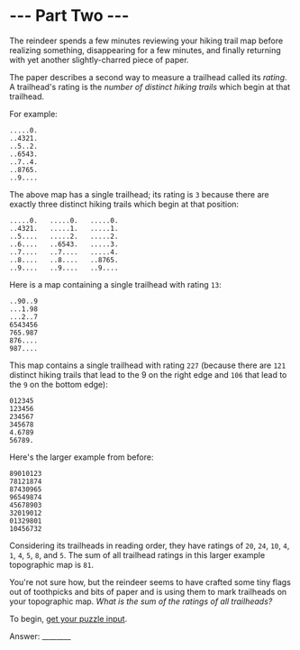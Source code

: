 # --- Part Two ---

The reindeer spends a few minutes reviewing your hiking trail map before realizing something, disappearing for a few minutes, and finally returning with yet another slightly-charred piece of paper.

The paper describes a second way to measure a trailhead called its *rating*. A trailhead's rating is the *number of distinct hiking trails* which begin at that trailhead.


For example:


```
.....0.
..4321.
..5..2.
..6543.
..7..4.
..8765.
..9....
```


The above map has a single trailhead; its rating is `3` because there are exactly three distinct hiking trails which begin at that position:


```
.....0.   .....0.   .....0.
..4321.   .....1.   .....1.
..5....   .....2.   .....2.
..6....   ..6543.   .....3.
..7....   ..7....   .....4.
..8....   ..8....   ..8765.
..9....   ..9....   ..9....
```


Here is a map containing a single trailhead with rating `13`:


```
..90..9
...1.98
...2..7
6543456
765.987
876....
987....
```


This map contains a single trailhead with rating `227` (because there are `121` distinct hiking trails that lead to the 9 on the right edge and `106` that lead to the `9` on the bottom edge):


```
012345
123456
234567
345678
4.6789
56789.
```


Here's the larger example from before:


```
89010123
78121874
87430965
96549874
45678903
32019012
01329801
10456732
```


Considering its trailheads in reading order, they have ratings of `20`, `24`, `10`, `4`, `1`, `4`, `5`, `8`, and `5`. The sum of all trailhead ratings in this larger example topographic map is `81`.

You're not sure how, but the reindeer seems to have crafted some tiny flags out of toothpicks and bits of paper and is using them to mark trailheads on your topographic map. *What is the sum of the ratings of all trailheads?*

To begin, [get your puzzle input](./challenge_2.txt).

Answer: ________